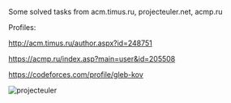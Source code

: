 Some solved tasks from acm.timus.ru, projecteuler.net, acmp.ru

Profiles:

http://acm.timus.ru/author.aspx?id=248751

https://acmp.ru/index.asp?main=user&id=205508

https://codeforces.com/profile/gleb-kov

![projecteuler](https://projecteuler.net/profile/gleb-kov.png)

